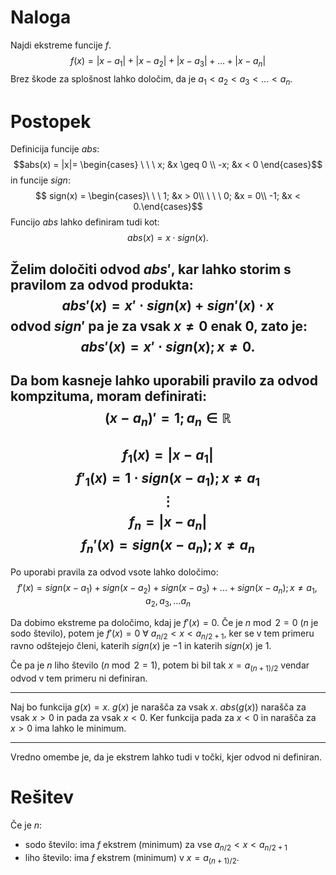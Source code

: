 # Naloga
Najdi ekstreme funcije $f$.
$$f(x) = |x-a_1| + |x-a_2| + |x-a_3| + ... + |x-a_n|$$
Brez škode za splošnost lahko določim, da je $a_1 < a_2 < a_3 < ... < a_n$.
# Postopek
Definicija funcije $abs$:
$$abs(x) = |x|= \begin{cases} \ \ \ x; &x \geq 0 \\ -x; &x < 0 \end{cases}$$
in funcije $sign$:
$$ sign(x) = \begin{cases}\ \ \ 1; &x > 0\\ \ \ \ 0; &x = 0\\ -1; &x < 0.\end{cases}$$
Funcijo $abs$ lahko definiram tudi kot:
$$abs(x) = x \cdot sign(x).$$

Želim določiti odvod $abs'$, kar lahko storim s pravilom za odvod produkta:
$$abs'(x) = x' \cdot sign(x) + sign'(x) \cdot x$$
odvod $sign'$ pa je za vsak $x \neq 0$ enak $0$, zato je:
$$abs'(x) = x' \cdot sign(x);x \neq 0.$$
---
Da bom kasneje lahko uporabili pravilo za odvod kompzituma, moram definirati:
$$(x-a_n)' = 1; a_n \in \mathbb{R}$$
---
$$f_1(x) = |x-a_1|$$
$$f'_1(x) = 1 \cdot sign(x-a_1);x \neq a_1$$
$$\vdots$$
$$f_n = |x - a_n|$$
$$f_n'(x) = sign(x - a_n); x \neq a_n$$
---
Po uporabi pravila za odvod vsote lahko določimo:
$$f'(x) = sign(x-a_1) + sign(x-a_2) + sign(x-a_3) + ... + sign(x-a_n); x \neq a_1, a_2, a_3, ... a_n$$

Da dobimo ekstreme pa določimo, kdaj je $f'(x) = 0$.
Če je $n\bmod{2} = 0$ ($n$ je sodo število), potem je $f'(x) = 0 \ \forall \  a_{n/2} < x < a_{n/2 + 1}$, ker se v tem primeru ravno odštejejo členi, katerih $sign(x)$  je $-1$ in katerih $sign(x)$ je $1$. 

Če pa je $n$ liho število ($n\bmod{2} = 1$), potem bi bil tak $x = a_{(n+1)/2}$ vendar odvod v tem primeru ni definiran.

---
Naj bo funkcija $g(x) = x$. $g(x)$ je narašča za vsak $x$. $abs(g(x))$ narašča za vsak $x > 0$ in pada za vsak $x < 0$. Ker funkcija pada za $x < 0$ in narašča za $x > 0$ ima lahko le minimum. 

---
Vredno omembe je, da je ekstrem lahko tudi v točki, kjer odvod ni definiran.
# Rešitev
Če je $n$:
- sodo število:
  ima $f$ ekstrem (minimum) za vse $a_{n/2} < x < a_{n/2 + 1}$
- liho število:
  ima $f$ ekstrem (minimum) v $x = a_{(n+1)/2}$.
